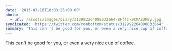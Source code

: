 ```yaml
---
date: '2013-03-16T18:03:25+00:00'
photo:
  - url: /assets/images/diary/312992264098033664-BFf4zk9CMAEUPBy.jpg
syndicated: 'https://twitter.com/roobottom/status/312992264098033664'
summary: 'This can''t be good for you, or even a very nice cup of coffee.'
---
```

This can't be good for you, or even a very nice cup of coffee. 
